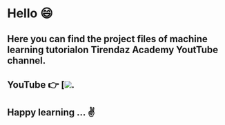 # Hello 😄

## Here you can find the project files of machine learning tutorialon Tirendaz Academy YoutTube channel. 

## YouTube 👉  [![](https://www.youtube.com/watch?v=7p-an2KTO5o&list=PLfMRLSpipmfuumcvO3fObVAUpSqYAcZmF). 

## Happy learning ... ✌️ 
 
